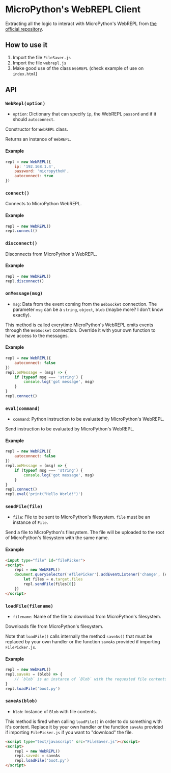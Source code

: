 # MicroPython's WebREPL Client

Extracting all the logic to interact with MicroPython's WebREPL from [the official repository](https://github.com/micropython/webrepl).

## How to use it

1. Import the file `FileSaver.js`
1. Import the file `webrepl.js`
1. Make good use of the class `WebREPL` (check example of use on `index.html`)

## API

### `WebRepl(option)`

- `option`: Dictionary that can specify `ip`, the WebREPL `passord` and if it should `autoconnect`.

Constructor for `WebREPL` class.

Returns an instance of `WebREPL`.

#### Example

```javascript
repl = new WebREPL({
    ip: '192.168.1.4',
    password: 'micropythoN',
    autoconnect: true
})
```

### `connect()`

Connects to MicroPython WebREPL.

#### Example

```javascript
repl = new WebREPL()
repl.connect()
```
### `disconnect()`

Disconnects from MicroPython's WebREPL.

#### Example

```javascript
repl = new WebREPL()
repl.disconnect()
```

### `onMessage(msg)`

- `msg`: Data from the event coming from the `WebSocket` connection. The parameter `msg` can be a `string`, `object`, `blob` (maybe more? I don't know exactly).

This method is called everytime MicroPython's WebREPL emits events through the `WebSocket` connection. Override it with your own function to have access to the messages.

#### Example

```javascript
repl = new WebREPL({
    autoconnect: false
})
repl.onMessage = (msg) => {
    if (typeof msg === 'string') {
        console.log('got message', msg)
    }
}
repl.connect()
```


### `eval(command)`

- `command`: Python instruction to be evaluated by MicroPython's WebREPL.

Send instruction to be evaluated by MicroPython's WebREPL.

#### Example

```javascript
repl = new WebREPL({
    autoconnect: false
})
repl.onMessage = (msg) => {
    if (typeof msg === 'string') {
        console.log('got message', msg)
    }
}
repl.connect()
repl.eval('print("Hello World!")')
```

### `sendFile(file)`

- `file`: File to be sent to MicroPython's filesystem. `file` must be an instance of `File`.

Send a file to MicroPython's filesystem. The file will be uploaded to the root of MicroPython's filesystem with the same name.

#### Example

```html
<input type="file" id="filePicker">
<script>
    repl = new WebREPL()
    document.querySelector('#filePicker').addEventListener('change', (e) => {
        let files = e.target.files
        repl.sendFile(files[0])
    })
</script>
```

### `loadFile(filename)`

- `filename`: Name of the file to download from MicroPython's filesystem.

Downloads file from MicroPython's filesystem.

Note that `loadFile()` calls internally the method `saveAs()` that must be replaced by your own handler or the function `saveAs` provided if importing `FilePicker.js`.

#### Example

```javascript
repl = new WebREPL()
repl.saveAs = (blob) => {
    // `blob` is an instance of `Blob` with the requested file contents
}
repl.loadFile('boot.py')
```

### `saveAs(blob)`

- `blob`: Instance of `Blob` with file contents.

This method is fired when calling `loadFile()` in order to do something with it's content. Replace it by your own handler or the function `saveAs` provided if importing `FilePicker.js` if you want to "download" the file.

```html
<script type="text/javascript" src="FileSaver.js"></script>
<script>
    repl = new WebREPL()
    repl.saveAs = saveAs
    repl.loadFile('boot.py')
</script>
```
